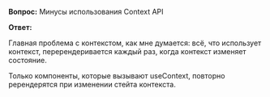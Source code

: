 **Вопрос:** Минусы использования Context API

**Ответ:**

Главная проблема с контекстом, как мне думается: всё, что использует контекст, перерендеривается каждый раз, когда контекст изменяет состояние.

Только компоненты, которые вызывают useContext, повторно ререндерятся при изменении стейта контекста.

